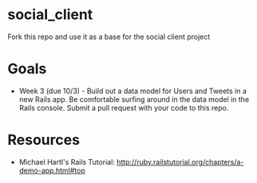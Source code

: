 social_client
=============

Fork this repo and use it as a base for the social client project

Goals
=========

* Week 3 (due 10/3) - Build out a data model for Users and Tweets in a new Rails app. Be comfortable surfing around in the data model in the Rails console. Submit a pull request with your code to this repo.


Resources
=========

* Michael Hartl's Rails Tutorial: http://ruby.railstutorial.org/chapters/a-demo-app.html#top
